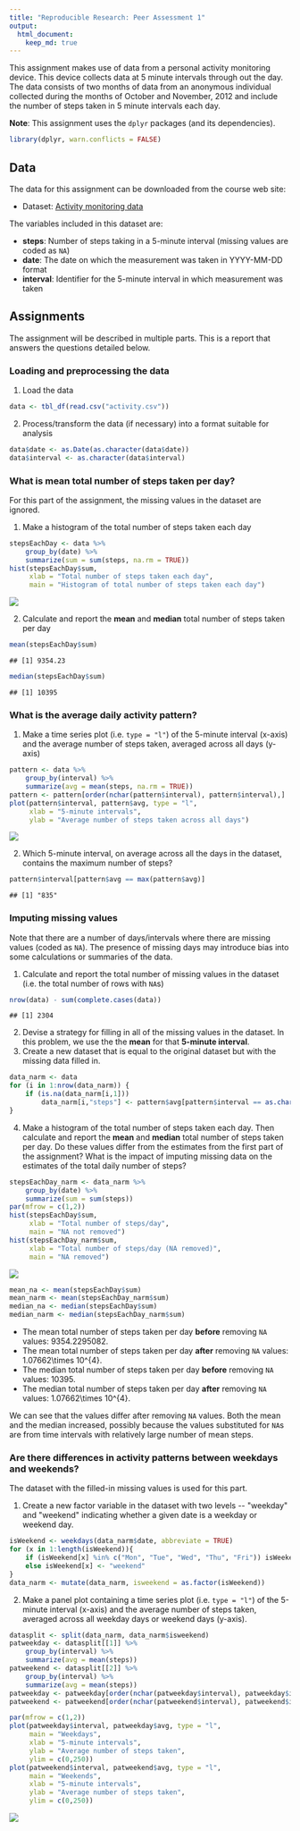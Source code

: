 ```yaml
---
title: "Reproducible Research: Peer Assessment 1"
output: 
  html_document:
    keep_md: true
---
```




This assignment makes use of data from a personal activity monitoring device. This device collects data at 5 minute intervals through out the day. The data consists of two months of data from an anonymous individual collected during the months of October and November, 2012 and include the number of steps taken in 5 minute intervals each day.

**Note**: This assignment uses the `dplyr` packages (and its dependencies).

```r
library(dplyr, warn.conflicts = FALSE)
```

## Data

The data for this assignment can be downloaded from the course web site:  

+ Dataset: [Activity monitoring data](https://d396qusza40orc.cloudfront.net/repdata%2Fdata%2Factivity.zip)  

The variables included in this dataset are:  

- **steps**: Number of steps taking in a 5-minute interval (missing values are coded as `NA`)
- **date**: The date on which the measurement was taken in YYYY-MM-DD format
- **interval**: Identifier for the 5-minute interval in which measurement was taken

## Assignments

The assignment will be described in multiple parts. This is a report that answers the questions detailed below.

### Loading and preprocessing the data

1. Load the data

```r
data <- tbl_df(read.csv("activity.csv"))
```

2. Process/transform the data (if necessary) into a format suitable for analysis

```r
data$date <- as.Date(as.character(data$date))
data$interval <- as.character(data$interval)
```

### What is mean total number of steps taken per day?
For this part of the assignment, the missing values in the dataset are ignored.

1. Make a histogram of the total number of steps taken each day


```r
stepsEachDay <- data %>%
    group_by(date) %>%
    summarize(sum = sum(steps, na.rm = TRUE))
hist(stepsEachDay$sum,
     xlab = "Total number of steps taken each day",
     main = "Histogram of total number of steps taken each day")
```

![](PA1_template_files/figure-html/histtotal-1.png)<!-- -->

2. Calculate and report the **mean** and **median** total number of steps taken per day


```r
mean(stepsEachDay$sum)
```

```
## [1] 9354.23
```

```r
median(stepsEachDay$sum)
```

```
## [1] 10395
```

### What is the average daily activity pattern?

1. Make a time series plot (i.e. `type = "l"`) of the 5-minute interval (x-axis) and the average number of steps taken, averaged across all days (y-axis)


```r
pattern <- data %>%
    group_by(interval) %>%
    summarize(avg = mean(steps, na.rm = TRUE))
pattern <- pattern[order(nchar(pattern$interval), pattern$interval),]
plot(pattern$interval, pattern$avg, type = "l",
     xlab = "5-minute intervals",
     ylab = "Average number of steps taken across all days")
```

![](PA1_template_files/figure-html/patternplot-1.png)<!-- -->

2. Which 5-minute interval, on average across all the days in the dataset, contains the maximum number of steps?


```r
pattern$interval[pattern$avg == max(pattern$avg)]
```

```
## [1] "835"
```

### Imputing missing values

Note that there are a number of days/intervals where there are missing values (coded as `NA`). The presence of missing days may introduce bias into some calculations or summaries of the data.

1. Calculate and report the total number of missing values in the dataset (i.e. the total number of rows with `NA`s)


```r
nrow(data) - sum(complete.cases(data))
```

```
## [1] 2304
```

2. Devise a strategy for filling in all of the missing values in the dataset. In this problem, we use the the **mean** for that **5-minute interval**.
3. Create a new dataset that is equal to the original dataset but with the missing data filled in.


```r
data_narm <- data
for (i in 1:nrow(data_narm)) {
    if (is.na(data_narm[i,1]))
        data_narm[i,"steps"] <- pattern$avg[pattern$interval == as.character(data_narm[i,"interval"])]
}
```

4. Make a histogram of the total number of steps taken each day. Then calculate and report the **mean** and **median** total number of steps taken per day. Do these values differ from the estimates from the first part of the assignment? What is the impact of imputing missing data on the estimates of the total daily number of steps?


```r
stepsEachDay_narm <- data_narm %>%
    group_by(date) %>%
    summarize(sum = sum(steps))
par(mfrow = c(1,2))
hist(stepsEachDay$sum,
     xlab = "Total number of steps/day",
     main = "NA not removed")
hist(stepsEachDay_narm$sum,
     xlab = "Total number of steps/day (NA removed)",
     main = "NA removed")
```

![](PA1_template_files/figure-html/meanmedian2-1.png)<!-- -->

```r
mean_na <- mean(stepsEachDay$sum)
mean_narm <- mean(stepsEachDay_narm$sum)
median_na <- median(stepsEachDay$sum)
median_narm <- median(stepsEachDay_narm$sum)
```



+ The mean total number of steps taken per day **before** removing `NA` values: 9354.2295082.  
+ The mean total number of steps taken per day **after** removing `NA` values: 1.07662\times 10^{4}.  
+ The median total number of steps taken per day **before** removing `NA` values: 10395.  
+ The median total number of steps taken per day **after** removing `NA` values: 1.07662\times 10^{4}.  

We can see that the values differ after removing `NA` values. Both the mean and the median increased, possibly because the values substituted for `NA`s are from time intervals with relatively large number of mean steps.

### Are there differences in activity patterns between weekdays and weekends?

The dataset with the filled-in missing values is used for this part.

1. Create a new factor variable in the dataset with two levels -- "weekday" and "weekend" indicating whether a given date is a weekday or weekend day.


```r
isWeekend <- weekdays(data_narm$date, abbreviate = TRUE)
for (x in 1:length(isWeekend)){
    if (isWeekend[x] %in% c("Mon", "Tue", "Wed", "Thu", "Fri")) isWeekend[x] <- "weekday"
    else isWeekend[x] <- "weekend"
}
data_narm <- mutate(data_narm, isweekend = as.factor(isWeekend))
```

2. Make a panel plot containing a time series plot (i.e. `type = "l"`) of the 5-minute interval (x-axis) and the average number of steps taken, averaged across all weekday days or weekend days (y-axis).


```r
datasplit <- split(data_narm, data_narm$isweekend)
patweekday <- datasplit[[1]] %>%
    group_by(interval) %>%
    summarize(avg = mean(steps))
patweekend <- datasplit[[2]] %>%
    group_by(interval) %>%
    summarize(avg = mean(steps))
patweekday <- patweekday[order(nchar(patweekday$interval), patweekday$interval),]
patweekend <- patweekend[order(nchar(patweekend$interval), patweekend$interval),]

par(mfrow = c(1,2))
plot(patweekday$interval, patweekday$avg, type = "l",
     main = "Weekdays",
     xlab = "5-minute intervals",
     ylab = "Average number of steps taken",
     ylim = c(0,250))
plot(patweekend$interval, patweekend$avg, type = "l",
     main = "Weekends",
     xlab = "5-minute intervals",
     ylab = "Average number of steps taken",
     ylim = c(0,250))
```

![](PA1_template_files/figure-html/weekendplot-1.png)<!-- -->
